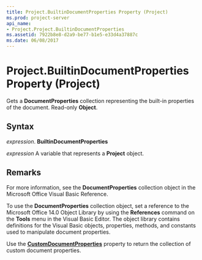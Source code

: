 ```yaml
---
title: Project.BuiltinDocumentProperties Property (Project)
ms.prod: project-server
api_name:
- Project.Project.BuiltinDocumentProperties
ms.assetid: 7922b8e8-d2a9-be77-b1e5-e33d4a37887c
ms.date: 06/08/2017
---
```



# Project.BuiltinDocumentProperties Property (Project)

Gets a  **DocumentProperties** collection representing the built-in properties of the document. Read-only **Object**.


## Syntax

 _expression_. **BuiltinDocumentProperties**

 _expression_ A variable that represents a **Project** object.


## Remarks

For more information, see the  **DocumentProperties** collection object in the Microsoft Office Visual Basic Reference.

To use the  **DocumentProperties** collection object, set a reference to the Microsoft Office 14.0 Object Library by using the **References** command on the **Tools** menu in the Visual Basic Editor. The object library contains definitions for the Visual Basic objects, properties, methods, and constants used to manipulate document properties.

Use the  **[CustomDocumentProperties](project-customdocumentproperties-property-project.md)** property to return the collection of custom document properties.


